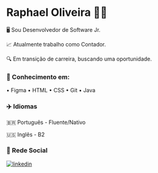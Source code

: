 
#  Raphael Oliveira ✋🏼




🖥 Sou Desenvolvedor de Software Jr. 

📈 Atualmente trabalho como Contador.

🔍 Em transição de carreira, buscando uma oportunidade.




### 🧠 Conhecimento em:
 • Figma • HTML • CSS • Git • Java
 
 
 
### ✈️ Idiomas

🇧🇷 Português - Fluente/Nativo

🇺🇸 Inglês - B2



### 🔗 Rede Social
[![linkedin](https://img.shields.io/badge/linkedin-0A66C2?style=for-the-badge&logo=linkedin&logoColor=white)](https://www.linkedin.com/in/raphael-oliveira-666430179/)
